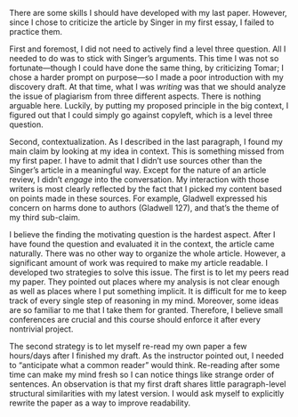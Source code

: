 There are some skills I should have developed with my last paper. However, since I chose to criticize the article by Singer in my first essay, I failed to practice them.

First and foremost, I did not need to actively find a level three question. All I needed to do was to stick with Singer’s arguments. This time I was not so fortunate—though I could have done the same thing, by criticizing Tomar; I chose a harder prompt on purpose—so I made a poor introduction with my discovery draft. At that time, what I was *writing* was that we should analyze the issue of  plagiarism from three different aspects. There is nothing arguable here. Luckily, by putting my proposed principle in the big context, I figured out that I could simply go against copyleft, which is a level three question.

Second, contextualization. As I described in the last paragraph, I found my main claim by looking at my idea in context. This is something missed from my first paper. I have to admit that I didn’t use sources other than the Singer’s article in a meaningful way. Except for the nature of an article review, I didn’t *engage* into the conversation. My interaction with those writers is most clearly reflected by the fact that I picked my content based on points made in these sources. For example, Gladwell expressed his concern on harms done to authors (Gladwell 127), and that’s the theme of my third sub-claim.

I believe the finding the motivating question is the hardest aspect. After I have found the question and evaluated it in the context, the article came naturally. There was no other way to organize the whole article. However, a significant amount of work was required to make my article readable. I developed two strategies to solve this issue. The first is to let my peers read my paper. They pointed out places where my analysis is not clear enough as well as places where I put something implicit. It is difficult for me to keep track of every single step  of reasoning in my mind. Moreover, some ideas are so familiar to me that I take them for granted. Therefore, I believe small conferences are crucial and this course should enforce it after every nontrivial project.

The second strategy is to let myself re-read my own paper a few hours/days after I finished my draft. As the instructor pointed out, I needed to “anticipate what a common reader” would think. Re-reading after some time can make my mind fresh so I can notice things like strange order of sentences. An observation is that my first draft shares little paragraph-level structural similarities with my latest version. I would ask myself to explicitly rewrite the paper as a way to improve readability.

